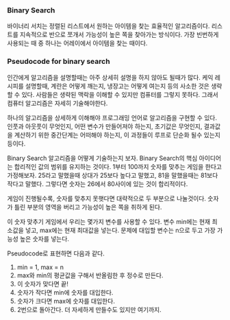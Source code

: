 ### Binary Search

바이너리 서치는 정렬된 리스트에서 원하는 아이템을 찾는 효율적인 알고리즘이다.
리스트를 지속적으로 반으로 쪼개서 가능성이 높은 쪽을 찾아가는 방식이다.
가장 빈번하게 사용되는 때 중 하나는 어레이에서 아이템을 찾는 때이다.

### Pseudocode for binary search

인간에게 알고리즘을 설명할때는 아주 상세히 설명을 하지 않아도 될때가 많다.
케익 레시피를 설명할때, 계란은 어떻게 깨는지, 냉장고는 어떻게 여는지 등의 사소한 것은 생략할 수 있다.
사람들은 생략된 맥락을 이해할 수 있지만 컴퓨터를 그렇지 못하다. 그래서 컴퓨터 알고리즘은 자세히 기술해야한다.

하나의 알고리즘을 상세하게 이해해야 프로그래밍 언어로 알고리즘을 구현할 수 있다.
인풋과 아웃풋이 무엇인지, 어떤 변수가 만들어져야 하는지, 초기값은 무엇인지,
결과값을 계산하기 위한 중간단계는 어떠해야 하는지, 이 과정들이 루프로 단순화 될수 있는지 등이다.

Binary Search 알고리즘을 어떻게 기술하는지 보자.
Binary Search의 핵심 아이디어는 합리적인 값의 범위를 유지하는 것이다.
1부터 100까지 숫자를 맞추는 게임을 한다고 가정해보자.
25라고 말했을때 상대가 25보다 높다고 말했고, 81을 말했을때는 81보다 작다고 말했다.
그렇다면 숫자는 26에서 80사이에 있는 것이 합리적이다.

게임이 진행될수록, 숫자를 맞추지 못햇다면 대략적으로 두 부분으로 나눌것이다.
숫자가 틀린 부분의 영역을 버리고 가능성이 높은 쪽을 취하게 된다.

이 숫자 맞추기 게임에서 우리는 몇가지 변수를 사용할 수 있다.
변수 min에는 현재 최소값을 넣고, max에는 현재 최대값을 넣는다.
문제에 대입할 변수는 n으로 두고 가장 가능성 높은 숫자를 넣는다.

Pseudocode로 표현하면 다음과 같다.
1. min = 1, max = n
2. max와 min의 평균값을 구해서 반올림한 후 정수로 만든다.
3. 이 숫자가 맞다면 끝!
4. 숫자가 작다면 min에 숫자를 대입한다.
5. 숫자가 크다면 max에 숫자를 대입한다.
6. 2번으로 돌아간다.
더 자세하게 만들수도 있지만 여기까지.